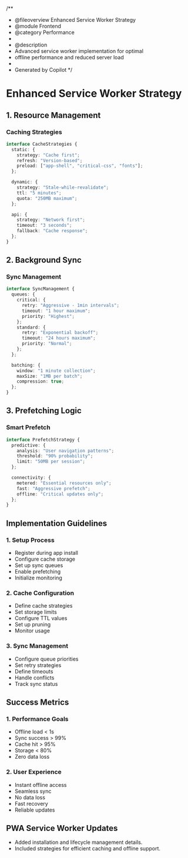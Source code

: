/**
 * @fileoverview Enhanced Service Worker Strategy
 * @module Frontend
 * @category Performance
 * 
 * @description
 * Advanced service worker implementation for optimal 
 * offline performance and reduced server load
 * 
 * Generated by Copilot
 */

# Enhanced Service Worker Strategy

## 1. Resource Management

### Caching Strategies
```typescript
interface CacheStrategies {
  static: {
    strategy: "Cache first";
    refresh: "Version-based";
    preload: ["app-shell", "critical-css", "fonts"];
  };

  dynamic: {
    strategy: "Stale-while-revalidate";
    ttl: "5 minutes";
    quota: "250MB maximum";
  };

  api: {
    strategy: "Network first";
    timeout: "3 seconds";
    fallback: "Cache response";
  };
}
```

## 2. Background Sync

### Sync Management
```typescript
interface SyncManagement {
  queues: {
    critical: {
      retry: "Aggressive - 1min intervals";
      timeout: "1 hour maximum";
      priority: "Highest";
    };
    standard: {
      retry: "Exponential backoff";
      timeout: "24 hours maximum";
      priority: "Normal";
    };
  };

  batching: {
    window: "1 minute collection";
    maxSize: "1MB per batch";
    compression: true;
  };
}
```

## 3. Prefetching Logic

### Smart Prefetch
```typescript
interface PrefetchStrategy {
  predictive: {
    analysis: "User navigation patterns";
    threshold: "90% probability";
    limit: "50MB per session";
  };

  connectivity: {
    metered: "Essential resources only";
    fast: "Aggressive prefetch";
    offline: "Critical updates only";
  };
}
```

## Implementation Guidelines

### 1. Setup Process
- Register during app install
- Configure cache storage
- Set up sync queues
- Enable prefetching
- Initialize monitoring

### 2. Cache Configuration
- Define cache strategies
- Set storage limits
- Configure TTL values
- Set up pruning
- Monitor usage

### 3. Sync Management
- Configure queue priorities
- Set retry strategies
- Define timeouts
- Handle conflicts
- Track sync status

## Success Metrics

### 1. Performance Goals
- Offline load < 1s
- Sync success > 99%
- Cache hit > 95%
- Storage < 80%
- Zero data loss

### 2. User Experience
- Instant offline access
- Seamless sync
- No data loss
- Fast recovery
- Reliable updates

## PWA Service Worker Updates
- Added installation and lifecycle management details.
- Included strategies for efficient caching and offline support.